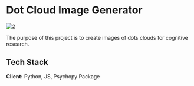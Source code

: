 # Dot Cloud Image Generator

![2](https://user-images.githubusercontent.com/108017307/200159641-06552f25-f193-4941-bc4b-18a0db26e461.png)


The purpose of this project is to create images of dots clouds for cognitive research.

## Tech Stack

**Client:** Python, JS, Psychopy Package




